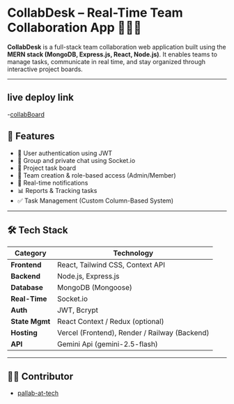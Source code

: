 # CollabDesk – Real-Time Team Collaboration App 🧑‍💻💬

**CollabDesk** is a full-stack team collaboration web application built using the **MERN stack (MongoDB, Express.js, React, Node.js)**. It enables teams to manage tasks, communicate in real time, and stay organized through interactive project boards.

---

## live deploy link

-[collabBoard](collab-board-jet-six.vercel.app)

## 🚀 Features

- 🔐 User authentication using JWT
- 💬 Group and private chat using Socket.io
- 📝 Project task board  
- 👥 Team creation & role-based access (Admin/Member)
- 🔔 Real-time notifications
- 📊 Reports & Tracking tasks
- ✅ Task Management (Custom Column-Based System)

---

## 🛠️ Tech Stack

| Category       | Technology         |
|----------------|--------------------|
| **Frontend**   | React, Tailwind CSS, Context API |
| **Backend**    | Node.js, Express.js |
| **Database**   | MongoDB (Mongoose) |
| **Real-Time**  | Socket.io          |
| **Auth**       | JWT, Bcrypt        |
| **State Mgmt** | React Context / Redux (optional) |
| **Hosting**    | Vercel (Frontend), Render / Railway (Backend) |
| **API**        | Gemini Api (gemini-2.5-flash) | 

---

## 👨‍💻 Contributor

- [pallab-at-tech](https://github.com/pallab-at-tech)



